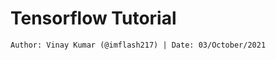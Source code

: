 <!-- ---
hide:
  - navigation # Hide navigation
  - toc        # Hide table of contents
--- -->

# Tensorflow Tutorial
`Author: Vinay Kumar (@imflash217) | Date: 03/October/2021`

<!-- ######################################################################################################### -->

